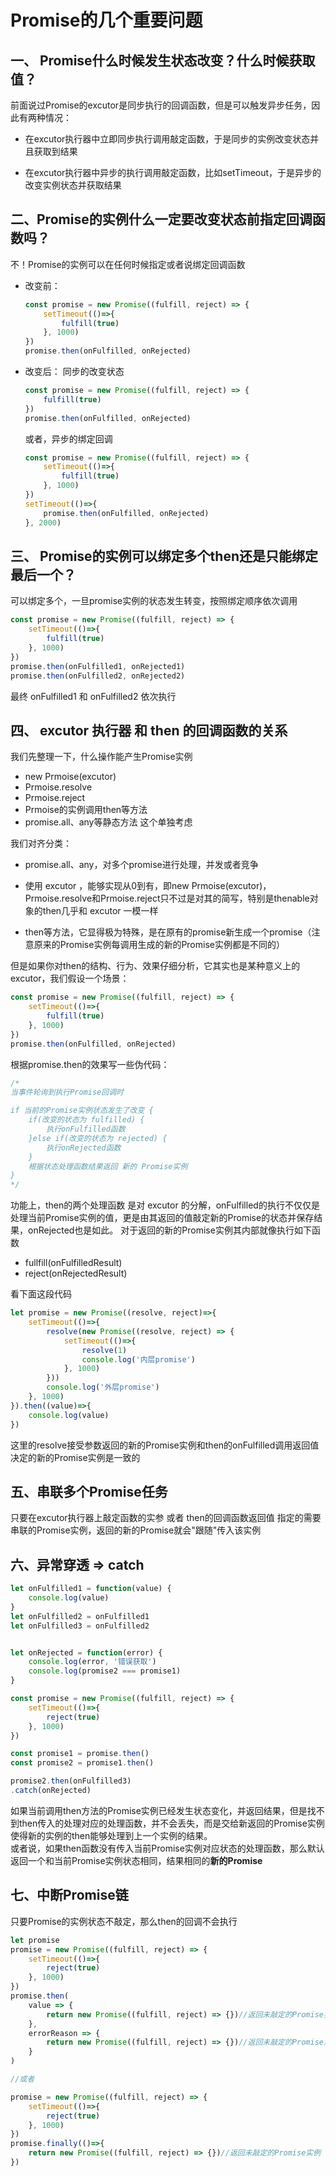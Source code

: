 # Promise的几个重要问题

## 一、 Promise什么时候发生状态改变？什么时候获取值？
前面说过Promise的excutor是同步执行的回调函数，但是可以触发异步任务，因此有两种情况：
- 在excutor执行器中立即同步执行调用敲定函数，于是同步的实例改变状态并且获取到结果

- 在excutor执行器中异步的执行调用敲定函数，比如setTimeout，于是异步的改变实例状态并获取结果


## 二、Promise的实例什么一定要改变状态前指定回调函数吗？
不！Promise的实例可以在任何时候指定或者说绑定回调函数
- 改变前：

    ```javascript
    const promise = new Promise((fulfill, reject) => {
        setTimeout(()=>{
            fulfill(true)
        }, 1000)
    })
    promise.then(onFulfilled, onRejected)
    ```

- 改变后：
    同步的改变状态
    ```javascript
    const promise = new Promise((fulfill, reject) => {
        fulfill(true)
    })
    promise.then(onFulfilled, onRejected)
    ```
    或者，异步的绑定回调
    ```javascript
    const promise = new Promise((fulfill, reject) => {
        setTimeout(()=>{
            fulfill(true)
        }, 1000)
    })
    setTimeout(()=>{
        promise.then(onFulfilled, onRejected)
    }, 2000)
    ```

## 三、 Promise的实例可以绑定多个then还是只能绑定最后一个？
可以绑定多个，一旦promise实例的状态发生转变，按照绑定顺序依次调用

```javascript
const promise = new Promise((fulfill, reject) => {
    setTimeout(()=>{
        fulfill(true)
    }, 1000)
})
promise.then(onFulfilled1, onRejected1)
promise.then(onFulfilled2, onRejected2)
```
最终 onFulfilled1 和 onFulfilled2 依次执行


## 四、 excutor 执行器 和 then 的回调函数的关系
我们先整理一下，什么操作能产生Promise实例
- new Prmoise(excutor)
- Prmoise.resolve
- Prmoise.reject
- Prmoise的实例调用then等方法
- promise.all、any等静态方法 这个单独考虑
<!-- 
其中promise.all、any和Prmoise.reject、Prmoise.resolve类似 -->
我们对齐分类：
- promise.all、any，对多个promise进行处理，并发或者竞争

- 使用 excutor ，能够实现从0到有，即new Prmoise(excutor)，Prmoise.resolve和Prmoise.reject只不过是对其的简写，特别是thenable对象的then几乎和 excutor 一模一样

- then等方法，它显得极为特殊，是在原有的promise新生成一个promise（注意原来的Promise实例每调用生成的新的Promise实例都是不同的）


但是如果你对then的结构、行为、效果仔细分析，它其实也是某种意义上的 excutor，我们假设一个场景：
```javascript
const promise = new Promise((fulfill, reject) => {
    setTimeout(()=>{
        fulfill(true)
    }, 1000)
})
promise.then(onFulfilled, onRejected)
```
根据promise.then的效果写一些伪代码：
```javascript
/*
当事件轮询到执行Promise回调时

if 当前的Promise实例状态发生了改变 {
    if(改变的状态为 fulfilled) {
        执行onFulfilled函数
    }else if(改变的状态为 rejected) {
        执行onRejected函数
    }
    根据状态处理函数结果返回 新的 Promise实例
}
*/
```

功能上，then的两个处理函数 是对 excutor 的分解，onFulfilled的执行不仅仅是处理当前Promise实例的值，更是由其返回的值敲定新的Promise的状态并保存结果，onRejected也是如此。
对于返回的新的Promise实例其内部就像执行如下函数      
- fullfill(onFulfilledResult)
- reject(onRejectedResult)

看下面这段代码
```javascript
let promise = new Promise((resolve, reject)=>{
    setTimeout(()=>{
        resolve(new Promise((resolve, reject) => {
            setTimeout(()=>{
                resolve(1)
                console.log('内层promise')
            }, 1000)
        }))
        console.log('外层promise')
    }, 1000)
}).then((value)=>{
    console.log(value)
})
```
这里的resolve接受参数返回的新的Promise实例和then的onFulfilled调用返回值决定的新的Promise实例是一致的


## 五、串联多个Promise任务
只要在excutor执行器上敲定函数的实参 或者 then的回调函数返回值 指定的需要串联的Promise实例，返回的新的Promise就会"跟随"传入该实例

## 六、异常穿透 => catch
```javascript
let onFulfilled1 = function(value) {
    console.log(value)
}
let onFulfilled2 = onFulfilled1
let onFulfilled3 = onFulfilled2


let onRejected = function(error) {
    console.log(error, '错误获取')
    console.log(promise2 === promise1)
}

const promise = new Promise((fulfill, reject) => {
    setTimeout(()=>{
        reject(true)
    }, 1000)
})

const promise1 = promise.then()
const promise2 = promise1.then()

promise2.then(onFulfilled3)
.catch(onRejected)
```
如果当前调用then方法的Promise实例已经发生状态变化，并返回结果，但是找不到then传入的处理对应的处理函数，并不会丢失，而是交给新返回的Promise实例使得新的实例的then能够处理到上一个实例的结果。        
或者说，如果then函数没有传入当前Promise实例对应状态的处理函数，那么默认返回一个和当前Promise实例状态相同，结果相同的**新的Promise**

## 七、中断Promise链
只要Promise的实例状态不敲定，那么then的回调不会执行


```javascript
let promise
promise = new Promise((fulfill, reject) => {
    setTimeout(()=>{
        reject(true)
    }, 1000)
})
promise.then(
    value => {
        return new Promise((fulfill, reject) => {})//返回未敲定的Promise实例
    },
    errorReason => {
        return new Promise((fulfill, reject) => {})//返回未敲定的Promise实例
    }
)

//或者

promise = new Promise((fulfill, reject) => {
    setTimeout(()=>{
        reject(true)
    }, 1000)
})
promise.finally(()=>{
    return new Promise((fulfill, reject) => {})//返回未敲定的Promise实例
})
```
